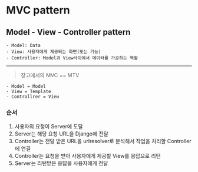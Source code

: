 # MVC pattern

## Model - View - Controller pattern

	- Model: Data
	- View: 사용자에게 제공되는 화면(또는 기능)
	- Controller: Model과 View사이에서 데이터를 가공하는 역할


------
> 장고에서의 MVC == MTV


	- Model = Model
	- View = Template
	- Controllrer = View

### 순서
1. 사용자의 요청이 Server에 도달
2. Server는 해당 요청 URL을 Django에 전달
3. Controller는 전달 받은 URL을 urlresolver로 분석해서  작업을 처리할 Controller에 연결
4. Controller는 요청을 받아 사용자에게 제공할 View를 응답으로 리턴
5. Server는 리턴받은 응답을 사용자에게 전달



